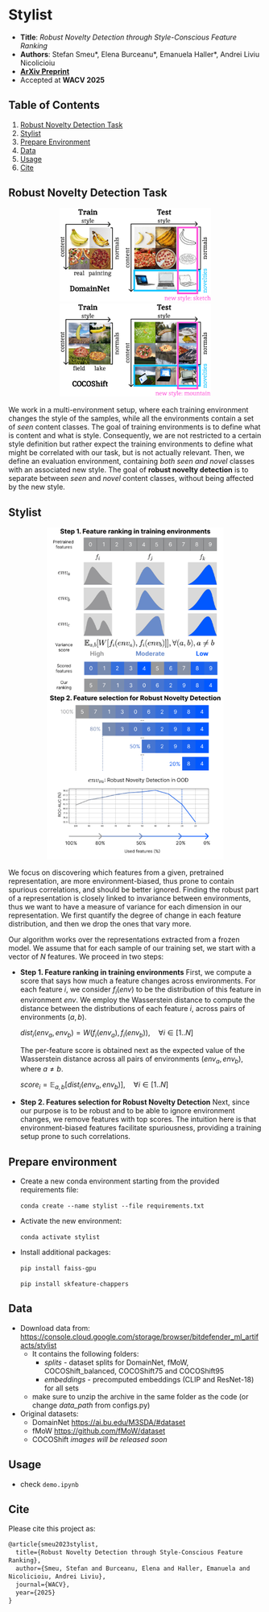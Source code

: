 # Stylist

- **Title**: *Robust Novelty Detection through Style-Conscious Feature Ranking*
- **Authors**: Stefan Smeu*, Elena Burceanu*, Emanuela Haller*, Andrei Liviu Nicolicioiu
- **[ArXiv Preprint](https://arxiv.org/pdf/2310.03738.pdf)**
- Accepted at **WACV 2025**

## Table of Contents

1. [Robust Novelty Detection Task](#robust-novelty-detection-task)
2. [Stylist](#stylist)
3. [Prepare Environment](#prepare-environment)
4. [Data](#data)
5. [Usage](#usage)
6. [Cite](#cite)

## Robust Novelty Detection Task

<div align="center">
  <img src="resources/Setup_example_1.jpg" alt="Robust Novelty Detection - Example 1" width="300" />
  <img src="resources/Setup_example_2.jpg" alt="Robust Novelty Detection - Example 2" width="300"/>
</div>

We work in a multi-environment setup, where each training environment changes the style of the samples, while all the environments contain a set of *seen* content 
classes. The goal of training environments is to define what is content and what is style. Consequently, we are not restricted to a certain style definition but 
rather expect the training environments to define what might be correlated with our task, but is not actually relevant. Then, we define an evaluation environment, 
containing *both seen and novel* classes with an associated new style. The goal of **robust novelty detection** is to separate between *seen* and *novel* 
content classes, without being affected by the new style.


## Stylist 

<div align="center">
  <img src="resources/Stylist_Step1.jpg" alt="Stylist - Step 1" width="350"/>
  <img src="resources/Stylist_Step2.jpg" alt="Stylist - Step 2" width="350"/>
</div>

We focus on discovering which features from a given, pretrained representation, are more environment-biased, thus prone to contain spurious correlations, 
and should be better ignored. Finding the robust part of a representation is closely linked to invariance between environments, thus we want to have a measure of 
variance for each dimension in our representation. We first quantify the degree of change in each feature distribution, and then we drop the ones that vary more.

Our algorithm works over the representations extracted from a frozen model. We assume that for each sample of our training set, we start with a vector of $N$ features. We proceed in two steps:

- **Step 1. Feature ranking in training environments** 
First, we compute a score that says how much a feature changes across environments. For each feature $i$, we consider $f_i(env)$ to be the distribution of this feature in environment $env$. We employ the Wasserstein distance to compute the distance between the distributions of each feature $i$, across pairs of environments $(a, b)$.

    $dist_i(env_a, env_b) = W(f_i(env_a), f_i(env_b)), \quad \forall i \in [1..N]$

    The per-feature score is obtained next as the expected value of the Wasserstein distance across all pairs of environments  $(env_a, env_b)$, where $a \neq b$.

    $score_i = \mathbb{E}_{a,b}[dist_i(env_a, env_b)] , \quad \forall i \in [1..N]$

- **Step 2. Features selection for Robust Novelty Detection** 
Next, since our purpose is to be robust and to be able to ignore environment changes, we remove features with top scores. 
The intuition here is that environment-biased features facilitate spuriousness, providing a training setup prone to such correlations. 

## Prepare environment

- Create a new conda environment starting from the provided requirements file:
  
  `conda create --name stylist --file requirements.txt`
- Activate the new environment:

  `conda activate stylist`
- Install additional packages:

  `pip install faiss-gpu`

  `pip install skfeature-chappers`
  
## Data

* Download data from: https://console.cloud.google.com/storage/browser/bitdefender_ml_artifacts/stylist 
    * It contains the following folders:
      * *splits* - dataset splits for DomainNet, fMoW, COCOShift_balanced, COCOShift75 and COCOShift95
      * *embeddings* - precomputed embeddings (CLIP and ResNet-18) for all sets
    * make sure to unzip the archive in the same folder as the code (or change *data_path* from configs.py)
* Original datasets:
    * DomainNet https://ai.bu.edu/M3SDA/#dataset
    * fMoW https://github.com/fMoW/dataset
    * COCOShift *images will be released soon*
  
## Usage

* check `demo.ipynb` 

## Cite
Please cite this project as:

```
@article{smeu2023stylist,
  title={Robust Novelty Detection through Style-Conscious Feature Ranking},
  author={Smeu, Stefan and Burceanu, Elena and Haller, Emanuela and Nicolicioiu, Andrei Liviu},
  journal={WACV},
  year={2025}
}
```

